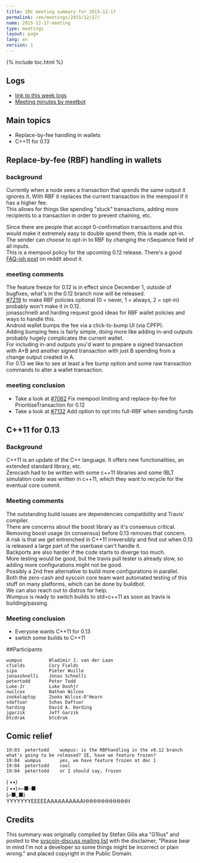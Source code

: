 ```yaml
---
title: IRC meeting summary for 2015-12-17
permalink: /en/meetings/2015/12/17/
name: 2015-12-17-meeting
type: meetings
layout: page
lang: en
version: 1
---
```

{% include toc.html %}

## Logs

- [link to this week logs](http://syscoinstats.com/irc/syscoin-dev/logs/2015/12/17#l1450378915.0)  
- [Meeting minutes by meetbot](http://www.erisian.com.au/meetbot/syscoin-dev/2015/syscoin-dev.2015-12-17-19.01.html) 

## Main topics  

- Replace-by-fee handling in wallets   
- C++11 for 0.13

## Replace-by-fee (RBF) handling in wallets

### background  

Currently when a node sees a transaction that spends the same output it ignores it. With RBF it replaces the current transaction in the mempool if it has a higher fee.   
This allows for things like spending "stuck" transactions, adding more recipients to a transaction in order to prevent chaining, etc.  

Since there are people that accept 0-confirmation transactions and this would make it extremely easy to double spend them, this is made opt-in.  
The sender can choose to opt-in to RBF by changing the nSequence field of all inputs.   
This is a mempool policy for the upcoming 0.12 release.
There's a good [FAQ-ish post](https://np.reddit.com/r/Syscoin/comments/3urm8o/optin_rbf_is_misunderstood_ask_questions_about_it/) on reddit about it.

### meeting comments

The feature freeze for 0.12 is in effect since December 1, outside of bugfixes, what's in the 0.12 branch now will be released.  
[#7219](https://github.com/syscoin/syscoin/pull/7219) to make RBF policies optional (0 = never, 1 = always, 2 = opt-in) probably won't make it in 0.12.  
jonasschnelli and harding request good ideas for RBF wallet policies and ways to handle this.  
Android wallet bumps the fee via a click-to-bump UI (via CPFP).  
Adding bumping fees is fairly simple, doing more like adding in-and outputs probably hugely complicates the current wallet.  
For including in-and outputs you'd want to prepare a signed transaction with A+B and another signed transaction with just B spending from a change output created in A.  
For 0.13 we like to see at least a fee bump option and some raw transaction commands to alter a wallet transaction.  

### meeting conclusion  

- Take a look at [#7062](https://github.com/syscoin/syscoin/pull/7062) Fix mempool limiting and replace-by-fee for PrioritiseTransaction for 0.12  
- Take a look at [#7132](https://github.com/syscoin/syscoin/pull/7132) Add option to opt into full-RBF when sending funds

## C++11 for 0.13

### Background

C++11 is an update of the C++ language. It offers new functionalities, an extended standard library, etc.  
Zerocash had to be written with some c++11 libraries and some IBLT simulation code was written in c++11, which they want to recycle for the eventual core commit.  

### Meeting comments

The outstanding build issues are dependencies compatibility and Travis' compiler.  
There are concerns about the boost library as it's consensus critical. Removing boost usage (in consensus) before 0.13 removes that concern.  
A risk is that we get entrenched in C++11 irreversibly and find out when 0.13 is released a large part of the userbase can't handle it.  
Backports are also harder if the code starts to diverge too much.  
More testing would be good, but the travis pull tester is already slow, so adding more configurations might not be good.  
Possibly a 2nd free alternative to build more configurations in parallel.  
Both the zero-cash and syscoin core team want automated testing of this stuff on many platforms, which can be done by buildbot.   
We can also reach out to distros for help.    
Wumpus is ready to switch builds to std=c++11 as soon as travis is building/passing.  

### Meeting conclusion

- Everyone wants C++11 for 0.13  
- swtich some builds to C++11

##Participants

    wumpus          Wladimir J. van der Laan 
    cfields         Cory Fields  
    sipa            Pieter Wuille  
    jonasshnelli    Jonas Schnelli  
    petertodd       Peter Todd  
    Luke-Jr         Luke Dashjr  
    nwilcox         Nathan Wilcox     
    zookolaptop     Zooko Wilcox-O'Hearn  
    sdaftuar        Suhas Daftuar  
    harding         David A. Harding  
    jgarzik         Jeff Garzik  
    btcdrak         btcdrak  

## Comic relief

    19:03  petertodd    wumpus: is the RBFhandling in the v0.12 branch what's going to be released? IE, have we feature frozen?  
    19:04  wumpus       yes, we have feature frozen at dec 1  
    19:04  petertodd    cool  
    19:04  petertodd    or I should say, frozen  

( •_•)  
( •_•)>⌐■-■  
 ﻿(⌐■_■)  
YYYYYYYEEEEEAAAAAAAAAAHHHHHHHHHHHH

## Credits

This summary was originally compiled by Stefan Gilis aka "G1lius" and posted to the [syscoin-discuss mailing list][meetingsource] with the disclaimer, "Please bear in mind I'm not a developer so some things might be incorrect or plain wrong." and placed copyright in the Public Domain.

[meetingsource]: http://lists.linuxfoundation.org/pipermail/syscoin-discuss/2015-December/000039.html
